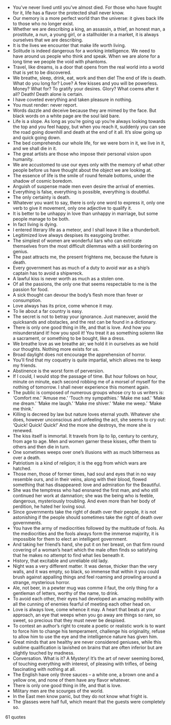  - You’ve never lived until you’ve almost died. For those who have fought for it, life has a flavor the protected shall never know.
 - Our memory is a more perfect world than the universe: it gives back life to those who no longer exist.
 - Whether we are describing a king, an assassin, a thief, an honest man, a prostitute, a nun, a young girl, or a stallholder in a market, it is always ourselves that we are describing.
 - It is the lives we encounter that make life worth living.
 - Solitude is indeed dangerous for a working intelligence. We need to have around us people who think and speak. When we are alone for a long time we people the void with phantoms.
 - Travel, like dreams, is a door that opens from the real world into a world that is yet to be discovered.
 - We breathe, sleep, drink, eat, work and then die! The end of life is death. What do you long for? Love? A few kisses and you will be powerless. Money? What for? To gratify your desires. Glory? What coems after it all? Death! Death alone is certain.
 - I have coveted everything and taken pleasure in nothing.
 - You must render: never report.
 - Words dazzle and deceive because they are mimed by the face. But black words on a white page are the soul laid bare.
 - Life is a slope. As long as you’re going up you’re always looking towards the top and you feel happy, but when you reach it, suddenly you can see the road going downhill and death at the end of it all. It’s slow going up and quick going down.
 - The bed comprehends our whole life, for we were born in it, we live in it, and we shall die in it.
 - The great artists are those who impose their personal vision upon humanity.
 - We are accustomed to use our eyes only with the memory of what other people before us have thought about the object we are looking at.
 - The essence of life is the smile of round female bottoms, under the shadow of cosmic boredom.
 - Anguish of suspense made men even desire the arrival of enemies.
 - Everything is false, everything is possible, everything is doubtful.
 - The only certainty is death.
 - Whatever you want to say, there is only one word to express it, only one verb to give it movement, only one adjective to qualify it.
 - It is better to be unhappy in love than unhappy in marriage, but some people manage to be both.
 - In fact living is dying.
 - I entered literary life as a meteor, and I shall leave it like a thunderbolt.
 - Legitimized love always despises its easygoing brother.
 - The simplest of women are wonderful liars who can extricate themselves from the most difficult dilemmas with a skill bordering on genius.
 - The past attracts me, the present frightens me, because the future is death.
 - Every government has as much of a duty to avoid war as a ship’s captain has to avoid a shipwreck.
 - A lawful kiss is never worth as much as a stolen one.
 - Of all the passions, the only one that seems respectable to me is the passion for food.
 - A sick thought can devour the body’s flesh more than fever or consumption.
 - Love always has its price, come whence it may.
 - To lie about a far country is easy.
 - The secret is not to betray your ignorance. Just maneuver, avoid the quicksands and obstacles, and the rest can be found in a dictionary.
 - There is only one good thing in life, and that is love. And how you misunderstand it! how you spoil it! You treat it as something solemn like a sacrament, or something to be bought, like a dress.
 - We breathe love as we breathe air; we hold it in ourselves as we hold our thoughts. Nothing more exists for us.
 - Broad daylight does not encourage the apprehension of horror.
 - You’ll find that my coquetry is quite impartial, which allows me to keep my friends.
 - Abstinence is the worst form of perversion.
 - If I could, I would stop the passage of time. But hour follows on hour, minute on minute, each second robbing me of a morsel of myself for the nothing of tomorrow. I shall never experience this moment again.
 - The public is composed of numerous groups whose cry to us writers is: ‘Comfort me.’ ‘Amuse me.’ ‘Touch my sympathies.’ ‘Make me sad.’ ‘Make me dream.’ ‘Make me laugh.’ ‘Make me shiver.’ ‘Make me weep.’ ‘Make me think.’
 - Killing is decreed by law but nature loves eternal youth. Whatever she does, however unconscious and unfeeling the act, she seems to cry out: ‘Quick! Quick! Quick!’ And the more she destroys, the more she is renewed.
 - The kiss itself is immortal. It travels from lip to lip, century to century, from age to age. Men and women garner these kisses, offer them to others and then die in turn.
 - One sometimes weeps over one’s illusions with as much bitterness as over a death.
 - Patriotism is a kind of religion; it is the egg from which wars are hatched.
 - Those men, those of former times, had soul and eyes that in no way resemble ours, and in their veins, along with their blood, flowed something that has disappeared: love and admiration for the Beautiful.
 - She was the temptress who had ensnared the first man, and who still continued her work at damnation; she was the being who is feeble, dangerous, mysteriously troubling. And even more than her body of perdition, he hated her loving soul.
 - Since governments take the right of death over their people, it is not astonishing if the people should sometimes take the right of death over governments.
 - You have the army of mediocrities followed by the multitude of fools. As the mediocrities and the fools always form the immense majority, it is impossible for them to elect an intelligent government.
 - And taking her friend’s hand, she put it on her breast, on that firm round covering of a woman’s heart which the male often finds so satisfying that he makes no attempt to find what lies beneath it.
 - History, that excitable and unreliable old lady.
 - Night was a very different matter. It was dense, thicker than the very walls, and it was empty, so black, so immense that within it you could brush against appalling things and feel roaming and prowling around a strange, mysterious horror.
 - Ale, not beer, in a pewter mug was comme il faut, the only thing for a gentleman of letters, worthy of the name, to drink.
 - To avoid each other, their eyes had developed an amazing mobility with all the cunning of enemies fearful of meeting each other head on.
 - Love is always love, come whence it may. A heart that beats at your approach, an eye that weeps when you go away are things so rare, so sweet, so precious that they must never be despised.
 - To contest an author’s right to create a poetic or realistic work is to want to force him to change his temperament, challenge his originality, refuse to allow him to use the eye and the intelligence nature has given him.
 - Great minds that are healthy are never considered geniuses, while this sublime qualification is lavished on brains that are often inferior but are slightly touched by madness.
 - Conversation. What is it? A Mystery! It’s the art of never seeming bored, of touching everything with interest, of pleasing with trifles, of being fascinating with nothing at all.
 - The English have only three sauces – a white one, a brown one and a yellow one, and none of them have any flavor whatever.
 - There is only one good thing in life, and that is love.
 - Military men are the scourges of the world.
 - In the East men know panic, but they do not know what fright is.
 - The glasses were half full, which meant that the guests were completely so.

61 quotes